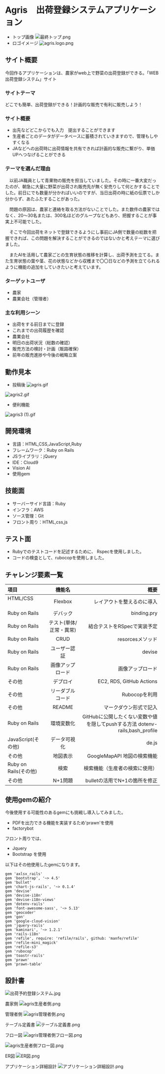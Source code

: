 # Agris　出荷登録システムアプリケーション
- トップ画像
![最終トップ.png](https://qiita-image-store.s3.ap-northeast-1.amazonaws.com/0/1514036/f39f100b-597d-8c22-7a13-f536168d39c4.png)
- ロゴイメージ
![agris.logo.png](https://qiita-image-store.s3.ap-northeast-1.amazonaws.com/0/1514036/54b8c8b3-306b-c0c7-77b2-93f68fdae01e.png)

## サイト概要
今回作るアプリケーションは、農家がweb上で野菜の出荷登録ができる。「WEB出荷登録システム」サイト


### サイトテーマ
どこでも簡単、出荷登録ができる！計画的な販売で有利に販売しよう！

### サイト概要
- 出先などどこからでも入力　提出することができます
- 生産者ごとのデータがデータベースに蓄積されていきますので、管理もしやすくなる
- JAなどへの出荷時に出荷情報を共有できれば計画的な販売に繋がり、単価UPへつなげることができる


### テーマを選んだ理由
　以前JA職員として青果物の販売を担当していました。その時に一番大変だったのが、朝急に大量に野菜が出荷され販売先が無く安売りして何とかすることでした。前日にでも数量が分かればいいのですが、当日出荷の時に紙の伝票でしか分からず、あたふたすることがあった。

　問題の原因は、農家と連絡を取る方法がないことでした。また数件の農家ではなく、20～30名または、300名ほどのグループなどもあり、把握することが事実上不可能でした。

　そこで今回出荷をネットで登録できるようにし事前にJA側で数量の総数を把握できれば、この問題を解決することができるのではないかと考えテーマに選びました。

　またAIを活用して農家ごとの生育状態の推移を計算し、出荷予測を立てる。また生育状態の葉や茎、花の状態などから収穫まで〇〇日などの予測を立てられるように機能の追加をしていきたいと考えています。

### ターゲットユーザ
- 農家
- 農業会社（管理者）

### 主な利用シーン
- 出荷をする前日までに登録
- これまでの出荷履歴を確認
- 農業会社
- 明日の出荷状況（総数の確認）
- 販売方法の検討・計画（販路確保）
- 前年の販売進捗や今後の戦略立案

## 動作見本

- 投稿後
![agris.gif](https://qiita-image-store.s3.ap-northeast-1.amazonaws.com/0/1514036/fee49c85-a2ef-f62c-79ab-14bc88cd7903.gif)


![agris2.gif](https://qiita-image-store.s3.ap-northeast-1.amazonaws.com/0/1514036/b69200d2-52db-da07-b330-25df2f0de6c0.gif)

- 便利機能

![agris3 (1).gif](https://qiita-image-store.s3.ap-northeast-1.amazonaws.com/0/1514036/465b64c3-9394-c588-0252-63a6e38282a1.gif)



## 開発環境
- 言語：HTML,CSS,JavaScript,Ruby
- フレームワーク：Ruby on Rails
- JSライブラリ：jQuery
- IDE：Cloud9
- Vision AI
- 使用gem

## 技能面
- サーバーサイド言語：Ruby
- インフラ：AWS
- ソース管理：Git
- フロント周り：HTML,css,js

## テスト面
- Rubyでのテストコードを記述するために、
  Rspecを使用しました。
- コードの検査として、rubocopを使用しました。

## チャレンジ要素一覧
| 項目   |     機能名      | 　概要　　　　　　 |
| :--- | :-----------: | -------: |
| HTML/CSS    　　| Flexbox | レイアウトを整えるのに導入 |
| Ruby on Rails　 | デバック|　binding.pry　|
|Ruby on Rails|	テスト(単体/正常・異常)|	結合テストをRSpecで実装予定|
|Ruby on Rails|	CRUD|resorcesメソッド|
|Ruby on Rails|	ユーザー認証|devise|
|Ruby on Rails|	画像アップロード|画像アップロード|
|その他|デプロイ|EC2, RDS, GitHub Actions|
|その他|	リーダブルコード|Rubocopを利用|
|その他|	README|マークダウン形式で記入|
|Ruby on Rails|	環境変数化|GitHubに公開したくない変数や値を隠してpushする方法 dotenv-rails,bash_profile|
|JavaScript(その他)|	データ可視化|de.js|
|その他|	地図表示|GoogleMapAPI  地図の検索機能|
|Ruby on Rails(その他)|	検索|検索機能（生産者の検索に使用）|
|その他|	N+1問題|bulletの活用でN+1の箇所を修正|


## 使用gemの紹介
今後使用する可能性のあるgemにも挑戦し導入してみました。
- PDFを出力できる機能を実装するため'prawn'を使用
- factorybot

フロント周りでは、
- Jquery
- Bootstrap を使用

以下はその他使用したgemになります。

```
gem 'axlsx_rails'
gem 'bootstrap', '~> 4.5'
gem 'bullet'
gem 'chart-js-rails', '~> 0.1.4'
gem 'devise'
gem 'devise-i18n'
gem 'devise-i18n-views'
gem 'dotenv-rails'
gem 'font-awesome-sass', '~> 5.13'
gem 'geocoder'
gem 'gon'
gem 'google-cloud-vision'
gem 'jquery-rails'
gem 'kaminari', '~> 1.2.1'
gem 'rails-i18n'
gem 'refile', require: 'refile/rails', github: 'manfe/refile'
gem 'refile-mini_magick'
gem 'refile-s3'
gem 'rubocop'
gem 'toastr-rails'
gem 'prawn'
gem 'prawn-table'

```


## 設計書
![出荷予約登録システム.jpg](https://qiita-image-store.s3.ap-northeast-1.amazonaws.com/0/1514036/89ef5549-2076-5ab6-8299-3f048c3898d3.jpeg)

農家側
![agris生産者側.png](https://qiita-image-store.s3.ap-northeast-1.amazonaws.com/0/1514036/9c6e2ffd-b326-aab7-40a4-4926de399c7c.png)

管理者側
![agris管理者側.png](https://qiita-image-store.s3.ap-northeast-1.amazonaws.com/0/1514036/5a1cb6c8-1283-d2ef-c206-3e6862bece12.png)

テーブル定義書
![テーブル定義書.png](https://qiita-image-store.s3.ap-northeast-1.amazonaws.com/0/1514036/66382cbf-83f4-5fc1-9c76-78c63dc1af6b.png)

フロー図
![agris管理者側フロー図.png](https://qiita-image-store.s3.ap-northeast-1.amazonaws.com/0/1514036/a161f4a3-c5be-1625-5b90-8150b0b910f3.png)

![agris生産者側フロー図.png](https://qiita-image-store.s3.ap-northeast-1.amazonaws.com/0/1514036/8b2bacd1-54aa-1a5f-47e4-febe7cccb6ef.png)

ER図
![ER図.png](https://qiita-image-store.s3.ap-northeast-1.amazonaws.com/0/1514036/cf7eb77e-8143-91b2-e38e-63beb45e0019.png)

アプリケーション詳細設計
![アプリケーション詳細設計.png](https://qiita-image-store.s3.ap-northeast-1.amazonaws.com/0/1514036/62e30a86-d021-21a8-1836-14cd527d0337.png)